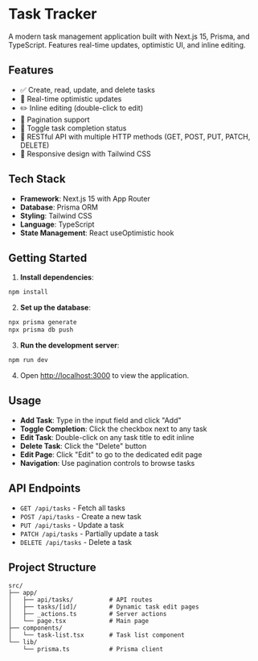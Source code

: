 # Task Tracker

A modern task management application built with Next.js 15, Prisma, and TypeScript. Features real-time updates, optimistic UI, and inline editing.

## Features

- ✅ Create, read, update, and delete tasks
- 🔄 Real-time optimistic updates
- ✏️ Inline editing (double-click to edit)
- 📄 Pagination support
- 🎯 Toggle task completion status
- 🔗 RESTful API with multiple HTTP methods (GET, POST, PUT, PATCH, DELETE)
- 📱 Responsive design with Tailwind CSS

## Tech Stack

- **Framework**: Next.js 15 with App Router
- **Database**: Prisma ORM
- **Styling**: Tailwind CSS
- **Language**: TypeScript
- **State Management**: React useOptimistic hook

## Getting Started

1. **Install dependencies**:
```bash
npm install
```

2. **Set up the database**:
```bash
npx prisma generate
npx prisma db push
```

3. **Run the development server**:
```bash
npm run dev
```

4. Open [http://localhost:3000](http://localhost:3000) to view the application.

## Usage

- **Add Task**: Type in the input field and click "Add"
- **Toggle Completion**: Click the checkbox next to any task
- **Edit Task**: Double-click on any task title to edit inline
- **Delete Task**: Click the "Delete" button
- **Edit Page**: Click "Edit" to go to the dedicated edit page
- **Navigation**: Use pagination controls to browse tasks

## API Endpoints

- `GET /api/tasks` - Fetch all tasks
- `POST /api/tasks` - Create a new task
- `PUT /api/tasks` - Update a task
- `PATCH /api/tasks` - Partially update a task
- `DELETE /api/tasks` - Delete a task

## Project Structure

```
src/
├── app/
│   ├── api/tasks/          # API routes
│   ├── tasks/[id]/         # Dynamic task edit pages
│   ├── _actions.ts         # Server actions
│   └── page.tsx            # Main page
├── components/
│   └── task-list.tsx       # Task list component
└── lib/
    └── prisma.ts           # Prisma client
```
